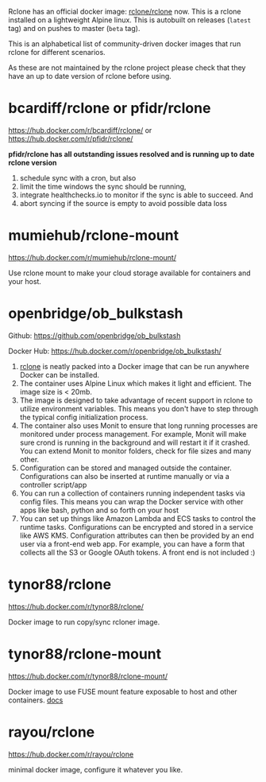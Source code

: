 Rclone has an official docker image: [rclone/rclone](https://hub.docker.com/r/rclone/rclone) now.  This is a rclone installed on a lightweight Alpine linux.  This is autobuilt on releases (`latest` tag) and on pushes to master (`beta` tag).

This is an alphabetical list of community-driven docker images that run rclone for different scenarios.

As these are not maintained by the rclone project please check that they have an up to date version of rclone before using.

# bcardiff/rclone or pfidr/rclone
https://hub.docker.com/r/bcardiff/rclone/ or https://hub.docker.com/r/pfidr/rclone/

**pfidr/rclone has all outstanding issues resolved and is running up to date rclone version**

1. schedule sync with a cron, but also
2. limit the time windows the sync should be running,
3. integrate healthchecks.io to monitor if the sync is able to succeed. And
4. abort syncing if the source is empty to avoid possible data loss

# mumiehub/rclone-mount
https://hub.docker.com/r/mumiehub/rclone-mount/

Use rclone mount to make your cloud storage available for containers and your host.

# openbridge/ob_bulkstash
Github: https://github.com/openbridge/ob_bulkstash

Docker Hub: https://hub.docker.com/r/openbridge/ob_bulkstash/

1. [rclone](https://blog.openbridge.com/rclone-keep-an-eye-on-your-files-with-bulk-batch-processing-for-amazon-google-dropbox-and-other-5488b063b2a5) is neatly packed into a Docker image that can be run anywhere Docker can be installed.
2. The container uses Alpine Linux which makes it light and efficient. The image size is < 20mb.
3. The image is designed to take advantage of recent support in rclone to utilize environment variables. This means you don't have to step through the typical config initialization process.
4. The container also uses Monit to ensure that long running processes are monitored under process management. For example, Monit will make sure crond is running in the background and will restart it if it crashed. You can extend Monit to monitor folders, check for file sizes and many other.
5. Configuration can be stored and managed outside the container. Configurations can also be inserted at runtime manually or via a controller script/app
6. You can run a collection of containers running independent tasks via config files. This means you can wrap the Docker service with other apps like bash, python and so forth on your host
7. You can set up things like Amazon Lambda and ECS tasks to control the runtime tasks. Configurations can be encrypted and stored in a service like AWS KMS. Configuration attributes can then be provided by an end user via a front-end web app. For example, you can have a form that collects all the S3 or Google OAuth tokens. A front end is not included :)

# tynor88/rclone
https://hub.docker.com/r/tynor88/rclone/

Docker image to run copy/sync rcloner image.

# tynor88/rclone-mount
https://hub.docker.com/r/tynor88/rclone-mount/

Docker image to use FUSE mount feature exposable to host and other containers. [docs](https://forums.lime-technology.com/topic/56921-support-rclone-mount-with-exposable-fuse-support-for-plex-beta/)

# rayou/rclone
https://hub.docker.com/r/rayou/rclone

minimal docker image, configure it whatever you like.